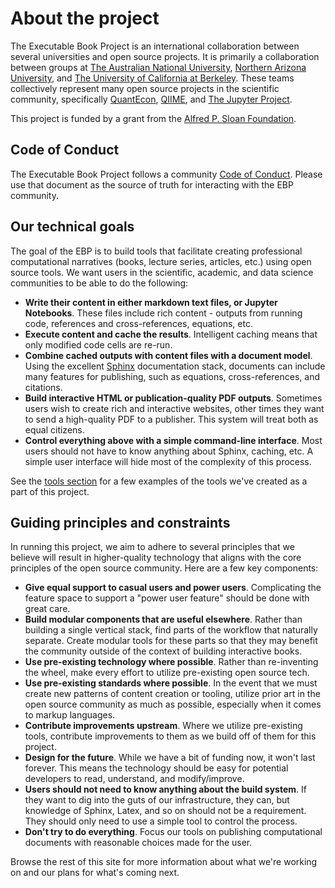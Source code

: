# About the project

The Executable Book Project is an international collaboration between
several universities and open source projects. It is primarily a collaboration
between groups at [The Australian National University](https://anu.edu.au),
[Northern Arizona University](https://nau.edu/), and
[The University of California at Berkeley](https://www.berkeley.edu/). These teams collectively
represent many open source projects in the scientific community, specifically
[QuantEcon](https://quantecon.org), [QIIME](https://qiime2.org/), and [The Jupyter Project](https://jupyter.org/).

This project is funded by a grant from the [Alfred P. Sloan Foundation](https://sloan.org/).

## Code of Conduct

The Executable Book Project follows a community
[Code of Conduct](https://github.com/executablebooks/.github/blob/master/CODE_OF_CONDUCT.md).
Please use that document as the source of truth for interacting with the EBP
community.

## Our technical goals

The goal of the EBP is to build tools that facilitate creating
professional computational narratives (books, lecture series, articles, etc.)
using open source tools. We want users in the scientific, academic,
and data science communities to be able to do the following:

- **Write their content in either markdown text files, or Jupyter Notebooks**.
  These files include rich content - outputs from running code, references
  and cross-references, equations, etc.
- **Execute content and cache the results**. Intelligent caching means
  that only modified code cells are re-run.
- **Combine cached outputs with content files with a document model**. Using
  the excellent [Sphinx](https://www.sphinx-doc.org/en/master/) documentation
  stack, documents can include many features for publishing, such as
  equations, cross-references, and citations.
- **Build interactive HTML or publication-quality PDF outputs**. Sometimes
  users wish to create rich and interactive websites, other times they want to
  send a high-quality PDF to a publisher. This system will treat both as
  equal citizens.
- **Control everything above with a simple command-line interface**. Most
  users should not have to know anything about Sphinx, caching, etc. A simple
  user interface will hide most of the complexity of this process.

See the [tools section](../tools.md) for a few examples of the tools we've created
as a part of this project.

## Guiding principles and constraints

In running this project, we aim to adhere to several principles that we believe
will result in higher-quality technology that aligns with the core principles
of the open source community. Here are a few key components:

- **Give equal support to casual users and power users**. Complicating the feature
  space to support a "power user feature" should be done with great care.
- **Build modular components that are useful elsewhere**. Rather than building
  a single vertical stack, find parts of the workflow that naturally separate.
  Create modular tools for these parts so that they may benefit the community
  outside of the context of building interactive books.
- **Use pre-existing technology where possible**. Rather than re-inventing
  the wheel, make every effort to utilize pre-existing open source tech.
- **Use pre-existing standards where possible**. In the event that we must
  create new patterns of content creation or tooling, utilize prior art in
  the open source community as much as possible, especially when it comes to
  markup languages.
- **Contribute improvements upstream**. Where we utilize pre-existing tools,
  contribute improvements to them as we build off of them for this project.
- **Design for the future**. While we have a bit of funding now, it won't last
  forever. This means the technology should be easy for potential developers
  to read, understand, and modify/improve.
- **Users should not need to know anything about the build system**. If they
  want to dig into the guts of our infrastructure, they can, but knowledge
  of Sphinx, Latex, and so on should not be a requirement. They should only need to
  use a simple tool to control the process.
- **Don't try to do everything**. Focus our tools on publishing
  computational documents with reasonable choices made for the user.

Browse the rest of this site for more information about what we're working
on and our plans for what's coming next.
